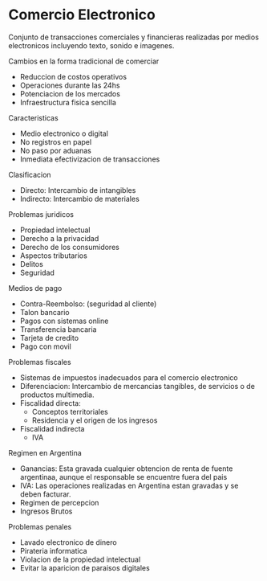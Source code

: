 Comercio Electronico
====================

Conjunto de transacciones comerciales y financieras realizadas por medios electronicos incluyendo texto, sonido e imagenes.

Cambios en la forma tradicional de comerciar
  - Reduccion de costos operativos
  - Operaciones durante las 24hs
  - Potenciacion de los mercados
  - Infraestructura fisica sencilla

Caracteristicas
  - Medio electronico o digital
  - No registros en papel
  - No paso por aduanas
  - Inmediata efectivizacion de transacciones

Clasificacion
  - Directo: Intercambio de intangibles
  - Indirecto: Intercambio de materiales

Problemas juridicos
  - Propiedad intelectual
  - Derecho a la privacidad
  - Derecho de los consumidores
  - Aspectos tributarios
  - Delitos
  - Seguridad

Medios de pago
  - Contra-Reembolso: (seguridad al cliente)
  - Talon bancario
  - Pagos con sistemas online
  - Transferencia bancaria
  - Tarjeta de credito
  - Pago con movil

Problemas fiscales
  - Sistemas de impuestos inadecuados para el comercio electronico
  - Diferenciacion: Intercambio de mercancias tangibles, de servicios o de productos multimedia.
  - Fiscalidad directa: 
    - Conceptos territoriales
    - Residencia y el origen de los ingresos
  - Fiscalidad indirecta
    - IVA

Regimen en Argentina
  - Ganancias: Esta gravada cualquier obtencion de renta de fuente argentinaa, aunque el responsable se encuentre fuera del pais
  - IVA: Las operaciones realizadas en Argentina estan gravadas y se deben facturar.
  - Regimen de percepcion
  - Ingresos Brutos

Problemas penales
  - Lavado electronico de dinero
  - Pirateria informatica
  - Violacion de la propiedad intelectual
  - Evitar la aparicion de paraisos digitales

